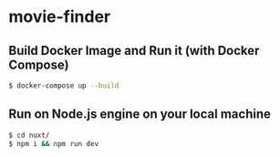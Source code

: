 # movie-finder

## Build Docker Image and Run it (with Docker Compose)

```bash
$ docker-compose up --build
```
## Run on Node.js engine on your local machine

```bash
$ cd nuxt/
$ npm i && npm run dev
```
